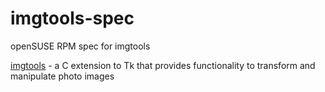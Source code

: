 # imgtools-spec

openSUSE RPM spec for imgtools

[imgtools](http://tkimgtools.sourceforge.net/) - a C extension to Tk that
provides functionality to transform and manipulate photo images

